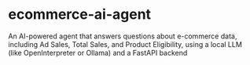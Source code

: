 # ecommerce-ai-agent
An AI-powered agent that answers questions about e-commerce data, including Ad Sales, Total Sales, and Product Eligibility, using a local LLM (like OpenInterpreter or Ollama) and a FastAPI backend
